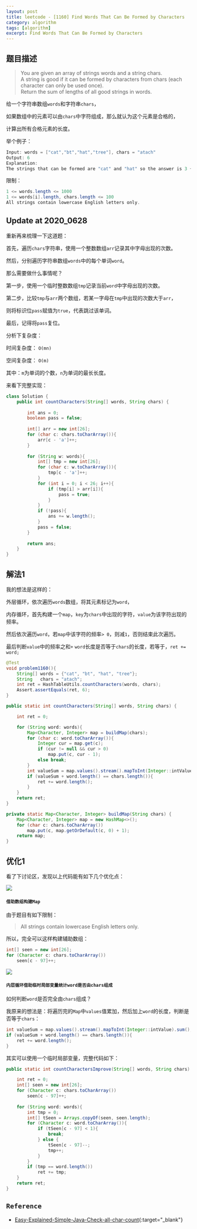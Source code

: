```yaml
---
layout: post
title: leetcode - [1160] Find Words That Can Be Formed by Characters
category: algorithm
tags: [algorithm]
excerpt: Find Words That Can Be Formed by Characters
---
```


## 题目描述  

> You are given an array of strings words and a string chars.  
> A string is good if it can be formed by characters from chars (each character can only be used once).  
> Return the sum of lengths of all good strings in words.  

给一个字符串数组`words`和字符串`chars`，  

如果数组中的元素可以由`chars`中字符组成，那么就认为这个元素是合格的，  

计算出所有合格元素的长度。  


举个例子：  


``` java
Input: words = ["cat","bt","hat","tree"], chars = "atach"
Output: 6
Explanation: 
The strings that can be formed are "cat" and "hat" so the answer is 3 + 3 = 6.
```

限制：  

``` java
1 <= words.length <= 1000
1 <= words[i].length, chars.length <= 100
All strings contain lowercase English letters only.
```

## Update at 2020_0628  

重新再来梳理一下这道题：  

首先，遍历`chars`字符串，使用一个整数数组`arr`记录其中字母出现的次数。  

然后，分别遍历字符串数组`words`中的每个单词`word`。  

那么需要做什么事情呢？  

第一步，使用一个临时整数数组`tmp`记录当前`word`中字母出现的次数。  

第二步，比较`tmp`与`arr`两个数组，若某一字母在`tmp`中出现的次数大于`arr`，  

则将标识位`pass`赋值为`true`，代表跳过该单词。  

最后，记得将`pass`复位。  

分析下复杂度：  

时间复杂度： `O(mn)`  

空间复杂度： `O(m)`  

其中：`m`为单词的个数，`n`为单词的最长长度。  

来看下完整实现：  

``` java
class Solution {
    public int countCharacters(String[] words, String chars) {
        
        int ans = 0;
        boolean pass = false;
        
        int[] arr = new int[26];
        for (char c: chars.toCharArray()){
            arr[c - 'a']++;
        }
        
        for (String w: words){
            int[] tmp = new int[26];
            for (char c: w.toCharArray()){
                tmp[c - 'a']++;
            }
            for (int i = 0; i < 26; i++){
                if (tmp[i] > arr[i]){
                    pass = true;
                }
            }
            if (!pass){
                ans += w.length();
            }
            pass = false;
        }
        
        return ans;
    }
}
```

## 解法1  

我的想法是这样的：  

外层循环，依次遍历`words`数组，将其元素标记为`word`，  

内存循环，首先构建一个`map`，`key`为`chars`中出现的字符，`value`为该字符出现的频率。  

然后依次遍历`word`，若`map`中该字符的频率`> 0`，则减`1`，否则结束此次遍历。  

最后判断`value`中的频率之和`+` `word`长度是否等于`chars`的长度，若等于，`ret += word;`  


``` java
@Test
void problem1160(){
    String[] words = {"cat", "bt", "hat", "tree"};
    String   chars = "atach";
    int ret = HashTableUtils.countCharacters(words, chars);
    Assert.assertEquals(ret, 6);
}

public static int countCharacters(String[] words, String chars) {

    int ret = 0;

    for (String word: words){
        Map<Character, Integer> map = buildMap(chars);
        for (char c: word.toCharArray()){
            Integer cur = map.get(c);
            if (cur != null && cur > 0)
                map.put(c, cur - 1);
            else break;
        }
        int valueSum = map.values().stream().mapToInt(Integer::intValue).sum();
        if (valueSum + word.length() == chars.length()){
            ret += word.length();
        }
    }
    return ret;
}

private static Map<Character, Integer> buildMap(String chars) {
    Map<Character, Integer> map = new HashMap<>();
    for (char c: chars.toCharArray())
        map.put(c, map.getOrDefault(c, 0) + 1);
    return map;
}
```


## 优化1  

看了下讨论区，发现以上代码能有如下几个优化点：  

![](https://yyc-images.oss-cn-beijing.aliyuncs.com/leetcode_1160.png)  


#### `借助数组构建Map`  

由于题目有如下限制：  

> All strings contain lowercase English letters only.  

所以，完全可以这样构建辅助数组：  

``` java
int[] seen = new int[26];
for (Character c: chars.toCharArray())
    seen[c - 97]++;
```

![](https://yyc-images.oss-cn-beijing.aliyuncs.com/leetcode_1160_process.png)  


#### `内层循环借助临时局部变量统计word是否由chars组成`  

如何判断`word`是否完全由`chars`组成？  

我原来的想法是：将遍历完的`Map`中`values`值累加，然后加上`word`的长度，判断是否等于`chars`：  

``` java
int valueSum = map.values().stream().mapToInt(Integer::intValue).sum();
if (valueSum + word.length() == chars.length()){
    ret += word.length();
}
```

其实可以使用一个临时局部变量，完整代码如下：  


``` java
public static int countCharactersImprove(String[] words, String chars) {

    int ret = 0;
    int[] seen = new int[26];
    for (Character c: chars.toCharArray())
        seen[c - 97]++;
    
    for (String word: words){
        int tmp = 0;
        int[] tSeen = Arrays.copyOf(seen, seen.length);
        for (Character c: word.toCharArray()){
            if (tSeen[c - 97] < 1){
                break;
            } else {
                tSeen[c - 97]--;
                tmp++;
            }
        }
        if (tmp == word.length())
            ret += tmp;
    }
    return ret;
}
```


## `Reference`  
- [Easy-Explained-Simple-Java-Check-all-char-count](https://leetcode.com/problems/find-words-that-can-be-formed-by-characters/discuss/361004/Easy-Explained-Simple-Java-Check-all-char-count){:target="_blank"}  
